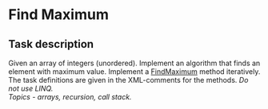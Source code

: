 # Find Maximum

## Task description

Given an array of integers (unordered). Implement an algorithm that finds an element with maximum value. Implement a [FindMaximum](FindMaximum/ArrayExtension.cs#L17) method iteratively. The task definitions are given in the XML-comments for the methods. _Do not use LINQ._      
*Topics - arrays, recursion, call stack.*